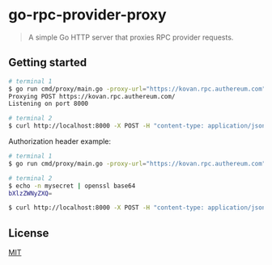 # go-rpc-provider-proxy

> A simple Go HTTP server that proxies RPC provider requests.

## Getting started

```bash
# terminal 1
$ go run cmd/proxy/main.go -proxy-url="https://kovan.rpc.authereum.com" -proxy-method=POST -port=8000
Proxying POST https://kovan.rpc.authereum.com/
Listening on port 8000

# terminal 2
$ curl http://localhost:8000 -X POST -H "content-type: application/json" -d '{"method":"eth_getCode","params":["0xf2b139bd79e08f9273e6a3dc2702051e1b16cdf8","latest"],"id":13009,"jsonrpc":"2.0"}'
```

Authorization header example:

```bash
# terminal 1
$ go run cmd/proxy/main.go -proxy-url="https://kovan.rpc.authereum.com" -proxy-method=POST -port=8000 -auth-secret=mysecret

# terminal 2
$ echo -n mysecret | openssl base64
bXlzZWNyZXQ=

$ curl http://localhost:8000 -X POST -H "content-type: application/json" -H "Authorization: Bearer bXlzZWNyZXQ=" -d '{"method":"eth_getCode","params":["0xf2b139bd79e08f9273e6a3dc2702051e1b16cdf8","latest"],"id":13009,"jsonrpc":"2.0"}'
```

## License

[MIT](LICENSE)
